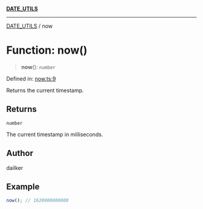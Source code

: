 [**DATE_UTILS**](../README.md)

***

[DATE_UTILS](../README.md) / now

# Function: now()

> **now**(): `number`

Defined in: [now.ts:9](https://github.com/dailker/everyutil/blob/d9e75f2d42f154020cf237316fa0fc68ab45d114/src/date/now.ts#L9)

Returns the current timestamp.

## Returns

`number`

The current timestamp in milliseconds.

## Author

dailker

## Example

```ts
now(); // 1620000000000
```
